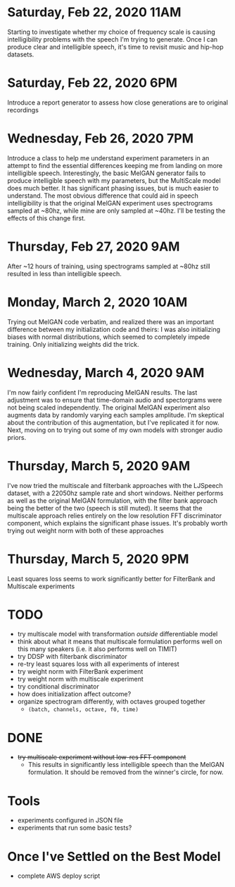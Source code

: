 # Saturday, Feb 22, 2020 11AM
Starting to investigate whether my choice of frequency scale is causing 
intelligibility problems with the speech I'm trying to generate.  Once I can 
produce clear and intelligible speech, it's time to revisit music and hip-hop 
datasets.

# Saturday, Feb 22, 2020 6PM
Introduce a report generator to assess how close generations are to original 
recordings

# Wednesday, Feb 26, 2020 7PM
Introduce a class to help me understand experiment parameters in an attempt to 
find the essential differences keeping me from landing on more intelligible 
speech.  Interestingly, the basic MelGAN generator fails to produce 
intelligible speech with my parameters, but the MultiScale model does much 
better.  It has significant phasing issues, but is much easier to understand.
The most obvious difference that could aid in speech intelligibility is that the
 original MelGAN experiment uses spectrograms sampled at ~80hz, while mine are
 only sampled at ~40hz.  I'll be testing the effects of this change first.

# Thursday, Feb 27, 2020 9AM
After ~12 hours of training, using spectrograms sampled at ~80hz still resulted
in less than intelligible speech.

# Monday, March 2, 2020 10AM
Trying out MelGAN code verbatim, and realized there was an important difference
between my initialization code and theirs:  I was also initializing biases with
normal distributions, which seemed to completely impede training.  Only 
initializing weights did the trick.  

# Wednesday, March 4, 2020 9AM
I'm now fairly confident I'm reproducing MelGAN results.  The last adjustment 
was to ensure that time-domain audio and spectorgrams were not being scaled
  independently.  The original MelGAN experiment also augments data by randomly
  varying each samples amplitude.  I'm skeptical about the contribution of this
  augmentation, but I've replicated it for now.  Next, moving on to trying out
  some of my own models with stronger audio priors.

# Thursday, March 5, 2020 9AM
I've now tried the multiscale and filterbank approaches with the LJSpeech 
dataset, with a 22050hz sample rate and short windows.  Neither performs as well
as the original MelGAN formulation, with the filter bank approach being the 
better of the two (speech is still muted).  It seems that the multiscale 
approach relies entirely on the low resolution FFT discriminator component, 
which explains the significant phase issues.  It's probably worth trying out
weight norm with both of these approaches 

# Thursday, March 5, 2020 9PM
Least squares loss seems to work significantly better for FilterBank and 
Multiscale experiments

# TODO
 - try multiscale model with transformation *outside* differentiable model
 - think about what it means that multiscale formulation performs well on 
    this many speakers (i.e. it also performs well on TIMIT)
 - try DDSP with filterbank discriminator
- re-try least squares loss with all experiments of interest
- try weight norm with FilterBank experiment
- try weight norm with multiscale experiment
- try conditional discriminator
- how does initialization affect outcome?
- organize spectrogram differently, with octaves grouped together
    - `(batch, channels, octave, f0, time)`

# DONE
- ~~try multiscale experiment without low-res FFT component~~
    - This results in significantly less intelligible speech than the MelGAN
       formulation.  It should be removed from the winner's circle, for now.

# Tools
- experiments configured in JSON file
- experiments that run some basic tests?

# Once I've Settled on the Best Model
- complete AWS deploy script
